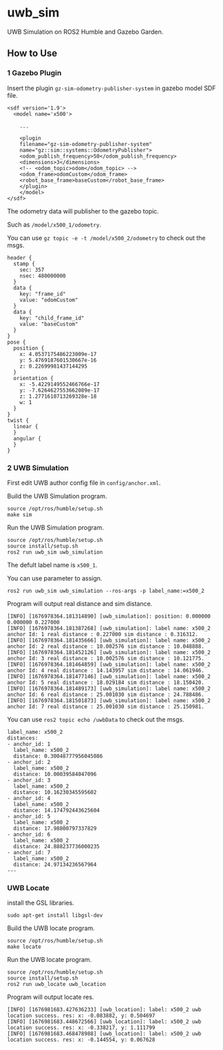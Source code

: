 # uwb_sim
UWB Simulation on ROS2 Humble and Gazebo Garden.

## How to Use

### 1 Gazebo Plugin

Insert the plugin `gz-sim-odometry-publisher-system` in gazebo model SDF file.

```
<sdf version='1.9'>
  <model name='x500'>

    ...

    <plugin
    filename="gz-sim-odometry-publisher-system"
    name="gz::sim::systems::OdometryPublisher">
    <odom_publish_frequency>50</odom_publish_frequency>
    <dimensions>3</dimensions>
    <!-- <odom_topic>odom</odom_topic> -->
    <odom_frame>odomCustom</odom_frame>
    <robot_base_frame>baseCustom</robot_base_frame>
    </plugin>
    </model>
</sdf>
```
The odometry data will publisher to the gazebo topic.

Such as `/model/x500_1/odometry`.

You can use `gz topic -e -t /model/x500_2/odometry` to check out the msgs.

```
header {
  stamp {
    sec: 357
    nsec: 480000000
  }
  data {
    key: "frame_id"
    value: "odomCustom"
  }
  data {
    key: "child_frame_id"
    value: "baseCustom"
  }
}
pose {
  position {
    x: 4.0537175486223009e-17
    y: 5.4769187601530667e-16
    z: 0.22699981437144295
  }
  orientation {
    x: -5.4229149552466766e-17
    y: -7.6264627553662089e-17
    z: 1.2771610713269328e-18
    w: 1
  }
}
twist {
  linear {
  }
  angular {
  }
}

```

### 2 UWB Simulation

First edit UWB author config file in `config/anchor.xml`.

Build the UWB Simulation program.

```
source /opt/ros/humble/setup.sh
make sim
```

Run the UWB Simulation program.

```
source /opt/ros/humble/setup.sh
source install/setup.sh
ros2 run uwb_sim uwb_simulation
```

The defult label name is `x500_1`.

You can use parameter to assign.

```
ros2 run uwb_sim uwb_simulation --ros-args -p label_name:=x500_2
```

Program will output real distance and sim distance.

```
[INFO] [1676978364.181314890] [uwb_simulation]: position: 0.000000 0.000000 0.227000
[INFO] [1676978364.181387268] [uwb_simulation]: label name: x500_2 anchor Id: 1 real distance : 0.227000 sim distance : 0.316312.
[INFO] [1676978364.181435666] [uwb_simulation]: label name: x500_2 anchor Id: 2 real distance : 10.002576 sim distance : 10.048888.
[INFO] [1676978364.181452126] [uwb_simulation]: label name: x500_2 anchor Id: 3 real distance : 10.002576 sim distance : 10.121775.
[INFO] [1676978364.181464859] [uwb_simulation]: label name: x500_2 anchor Id: 4 real distance : 14.143957 sim distance : 14.061946.
[INFO] [1676978364.181477146] [uwb_simulation]: label name: x500_2 anchor Id: 5 real distance : 18.029184 sim distance : 18.150420.
[INFO] [1676978364.181489173] [uwb_simulation]: label name: x500_2 anchor Id: 6 real distance : 25.001030 sim distance : 24.788486.
[INFO] [1676978364.181501873] [uwb_simulation]: label name: x500_2 anchor Id: 7 real distance : 25.001030 sim distance : 25.150981.
```

You can use `ros2 topic echo /uwbData` to check out the msgs.

```
label_name: x500_2
distances:
- anchor_id: 1
  label_name: x500_2
  distance: 0.30048777956045086
- anchor_id: 2
  label_name: x500_2
  distance: 10.00039584047096
- anchor_id: 3
  label_name: x500_2
  distance: 10.16230345595602
- anchor_id: 4
  label_name: x500_2
  distance: 14.174792443625604
- anchor_id: 5
  label_name: x500_2
  distance: 17.98800797337829
- anchor_id: 6
  label_name: x500_2
  distance: 24.888237736000235
- anchor_id: 7
  label_name: x500_2
  distance: 24.97134236567964
---
```

### UWB Locate

install the GSL libraries.

```
sudo apt-get install libgsl-dev
```

Build the UWB locate program.

```
source /opt/ros/humble/setup.sh
make locate
```

Run the UWB locate program.

```
source /opt/ros/humble/setup.sh
source install/setup.sh
ros2 run uwb_locate uwb_location
```

Program will output locate res.

```
[INFO] [1676981683.427636233] [uwb_location]: label: x500_2 uwb location success. res: x: -0.083882, y: 0.504697
[INFO] [1676981683.448672566] [uwb_location]: label: x500_2 uwb location success. res: x: -0.338217, y: 1.111799
[INFO] [1676981683.468478988] [uwb_location]: label: x500_2 uwb location success. res: x: -0.144554, y: 0.067628

```
